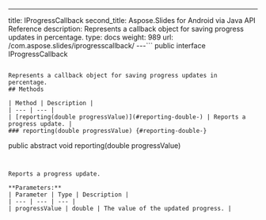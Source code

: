 ---
title: IProgressCallback
second_title: Aspose.Slides for Android via Java API Reference
description: Represents a callback object for saving progress updates in percentage.
type: docs
weight: 989
url: /com.aspose.slides/iprogresscallback/
---```
public interface IProgressCallback
```

Represents a callback object for saving progress updates in percentage.
## Methods

| Method | Description |
| --- | --- |
| [reporting(double progressValue)](#reporting-double-) | Reports a progress update. |
### reporting(double progressValue) {#reporting-double-}
```
public abstract void reporting(double progressValue)
```


Reports a progress update.

**Parameters:**
| Parameter | Type | Description |
| --- | --- | --- |
| progressValue | double | The value of the updated progress. |

